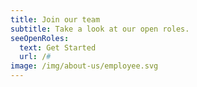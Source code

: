 ```yaml
---
title: Join our team
subtitle: Take a look at our open roles.
seeOpenRoles:
  text: Get Started
  url: /#
image: /img/about-us/employee.svg
---
```

